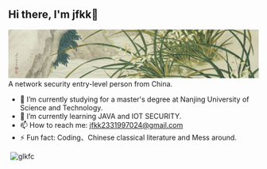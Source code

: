 ## Hi there, I'm jfkk👋
![picture](./Snipaste_2024-07-20_23-49-37.png)
A network security entry-level person from China.
- 🔭 I’m currently studying for a master's degree at Nanjing University of Science and Technology.
- 🌱 I’m currently learning JAVA and IOT SECURITY.
- 📫 How to reach me: jfkk2331997024@gmail.com
- ⚡ Fun fact: Coding、Chinese classical literature and Mess around.
  
<p>&nbsp;<img align="center" src="https://github-readme-stats.vercel.app/api?username=glkfc&show_icons=true&locale=en" alt="glkfc" /></p>
